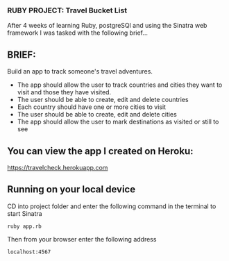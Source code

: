 ### RUBY PROJECT: Travel Bucket List

After 4 weeks of learning Ruby, postgreSQl and using the Sinatra web framework I was tasked with the following brief...

## BRIEF:

Build an app to track someone's travel adventures.

 * The app should allow the user to track countries and cities they want to visit and those they have visited.
 * The user should be able to create, edit and delete countries
 * Each country should have one or more cities to visit
 * The user should be able to create, edit and delete cities
 * The app should allow the user to mark destinations as visited or still to see

## You can view the app I created on Heroku:

https://travelcheck.herokuapp.com


## Running on your local device

CD into project folder and enter the following command in the terminal to start Sinatra

```ruby app.rb```

Then from your browser enter the following address

```localhost:4567``` 
